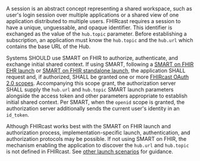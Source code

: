 <!-- ## Session Discovery -->

A session is an abstract concept representing a shared workspace, such as user's login session over multiple applications or a shared view of one application distributed to multiple users. FHIRcast requires a session to have a unique, unguessable, and opaque identifier. This identifier is exchanged as the value of the `hub.topic` parameter. Before establishing a subscription, an application must know the `hub.topic` and the `hub.url` which contains the base URL of the Hub.

Systems SHOULD use SMART on FHIR to authorize, authenticate, and exchange initial shared context. If using SMART, following a [SMART on FHIR EHR launch](http://www.hl7.org/fhir/smart-app-launch#ehr-launch-sequence) or [SMART on FHIR standalone launch](http://www.hl7.org/fhir/smart-app-launch/#standalone-launch-sequence), the application SHALL request and, if authorized, SHALL be granted one or more [FHIRcast OAuth 2.0 scopes](2-2-FhircastScopes.html). Accompanying this scope grant, the authorization server SHALL supply the `hub.url` and `hub.topic` SMART launch parameters alongside the access token and other parameters appropriate to establish initial shared context. Per SMART, when the `openid` scope is granted, the authorization server additionally sends the current user's identity in an `id_token`.

Although FHIRcast works best with the SMART on FHIR launch and authorization process, implementation-specific launch, authentication, and authorization protocols may be possible. If not using SMART on FHIR, the mechanism enabling the application to discover the `hub.url` and `hub.topic` is not defined in FHIRcast. See [other launch scenarios](4-1-launch-scenarios.html#alternate-application-launch) for guidance.

